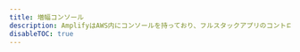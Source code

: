 ```yaml
---
title: 増幅コンソール
description: AmplifyはAWS内にコンソールを持っており、フルスタックアプリのコントロールセンターです。
disableTOC: true
---
```


